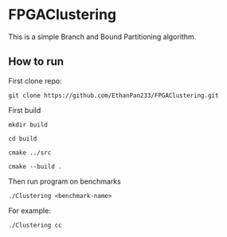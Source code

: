 # FPGAClustering
This is a simple Branch and Bound Partitioning algorithm.

## How to run
First clone repo:

`git clone https://github.com/EthanPan233/FPGAClustering.git`

First build

`mkdir build`

`cd build`

`cmake ../src`

`cmake --build .`

Then run program on benchmarks

`./Clustering <benchmark-name>`

For example:

`./Clustering cc`

